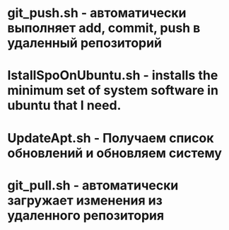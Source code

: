 # git_push.sh - автоматически выполняет add, commit, push в удаленный репозиторий
# IstallSpoOnUbuntu.sh - installs the minimum set of system software in ubuntu that I need.
# UpdateApt.sh - Получаем список обновлений и обновляем систему
# git_pull.sh - автоматически загружает изменения из удаленного репозитория
